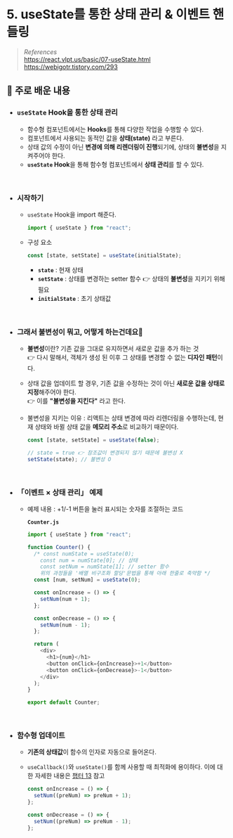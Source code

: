 # 5. useState를 통한 상태 관리 & 이벤트 핸들링

> _References_ <br> https://react.vlpt.us/basic/07-useState.html <br> https://webigotr.tistory.com/293

## 📕 주로 배운 내용

- ### `useState` Hook을 통한 상태 관리

  - 함수형 컴포넌트에서는 **Hooks**를 통해 다양한 작업을 수행할 수 있다.
  - 컴포넌트에서 사용되는 동적인 값을 **상태(state)** 라고 부른다.
  - 상태 값의 수정이 아닌 **변경에 의해 리렌더링이 진행**되기에, 상태의 **불변성**을 지켜주어야 한다.
  - **`useState` Hook**을 통해 함수형 컴포넌트에서 **상태 관리**를 할 수 있다.

<br>

- ### 시작하기

  - `useState` Hook을 import 해준다.

    ```javascript
    import { useState } from "react";
    ```

  - 구성 요소

    ```javascript
    const [state, setState] = useState(initialState);
    ```

    - **`state`** : 현재 상태
    - **`setState`** : 상태를 변경하는 setter 함수 👉 상태의 **불변성**을 지키기 위해 필요
    - **`initialState`** : 초기 상태값

<br>

- ### 그래서 불변성이 뭐고, 어떻게 하는건데요🤔

  - **불변성**이란? 기존 값을 그대로 유지하면서 새로운 값을 추가 하는 것 <br> 👉 다시 말해서, 객체가 생성 된 이후 그 상태를 변경할 수 없는 **디자인 패턴**이다.
  - 상태 값을 업데이트 할 경우, 기존 값을 수정하는 것이 아닌 **새로운 값을 상태로 지정**해주어야 한다. <br> 👉 이를 **"불변성을 지킨다"** 라고 한다.
  - 불변성을 지키는 이유 : 리액트는 상태 변경에 따라 리렌더링을 수행하는데, 현재 상태와 바뀔 상태 값을 **메모리 주소**로 비교하기 때문이다.

    ```javascript
    const [state, setState] = useState(false);

    // state = true 👉 참조값이 변경되지 않기 때문에 불변성 X
    setState(state); // 불변성 O
    ```

<br>

- ### 「이벤트 × 상태 관리」 예제

  - 예제 내용 : +1/-1 버튼을 눌러 표시되는 숫자를 조절하는 코드

    **`Counter.js`**

    ```javascript
    import { useState } from "react";

    function Counter() {
      /* const numState = useState(0);
        const num = numState[0]; // 상태
        const setNum = numState[1]; // setter 함수
        위의 과정들을 '배열 비구조화 할당'문법을 통해 아래 한줄로 축약함 */
      const [num, setNum] = useState(0);

      const onIncrease = () => {
        setNum(num + 1);
      };

      const onDecrease = () => {
        setNum(num - 1);
      };

      return (
        <div>
          <h1>{num}</h1>
          <button onClick={onIncrease}>+1</button>
          <button onClick={onDecrease}>-1</button>
        </div>
      );
    }

    export default Counter;
    ```

<br>

- ### 함수형 업데이트

  - **기존의 상태값**이 함수의 인자로 자동으로 들어온다.
  - `useCallback()`와 `useState()`를 함께 사용할 때 최적화에 용이하다. 이에 대한 자세한 내용은 <a href="https://github.com/uncyclocity/study_react/tree/main/summary/cp13">챕터 13</a> 참고

    ```javascript
    const onIncrease = () => {
      setNum((preNum) => preNum + 1);
    };

    const onDecrease = () => {
      setNum((preNum) => preNum - 1);
    };
    ```
